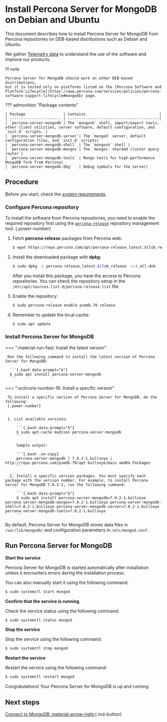 # Install Percona Server for MongoDB on Debian and Ubuntu

This document describes how to install Percona Server for MongoDB from Percona repositories on DEB-based distributions such as Debian and Ubuntu. 

We gather [Telemetry data](../telemetry.md) to understand the use of the software and improve our products.

!!! note

    Percona Server for MongoDB should work on other DEB-based distributions,
    but it is tested only on platforms listed on the [Percona Software and Platform Lifecycle](https://www.percona.com/services/policies/percona-software-support-lifecycle#mongodb) page.

??? admonition "Package contents"

    | Package                 | Contains                                 |
    | ----------------------- | -----------------------------------------|
    | `percona-server-mongodb`| The `mongosh` shell, import/export tools, other client utilities, server software, default configuration, and `init.d` scripts. |
    | `percona-server-mongodb-server`| The `mongod` server, default configuration files, and `init.d` scripts|
    | `percona-server-mongodb-shell` | The `mongosh` shell |
    | `percona-server-mongodb-mongos`| The `mongos` sharded cluster query router |
    | `percona-server-mongodb-tools` | Mongo tools for high-performance MongoDB fork from Percona|
    | `percona-server-mongodb-dbg`   | Debug symbols for the server|

## Procedure

Before you start, check the [system requirements](system-requirements.md).

### Configure Percona repository

To install the software from Percona repositories, you need to enable the required repository first using the [`percona-release`](https://docs.percona.com/percona-software-repositories/index.html) repository management tool.
{.power-number}

1. Fetch **percona-release** packages from Percona web:
    
    ```{.bash data-prompt="$"}
    $ wget https://repo.percona.com/apt/percona-release_latest.$(lsb_release -sc)_all.deb
    ```

2. Install the downloaded package with **dpkg**:

    ```{.bash data-prompt="$"}
    $ sudo dpkg -i percona-release_latest.$(lsb_release -sc)_all.deb
    ```

    After you install this package, you have the access to Percona repositories. You
    can check the repository setup in the `/etc/apt/sources.list.d/percona-release.list` file.


3. Enable the repository:

    ```{.bash data-prompt="$"}
    $ sudo percona-release enable psmdb-70 release
    ```

4. Remember to update the local cache:

    ```{.bash data-prompt="$"}
    $ sudo apt update
    ```

### Install Percona Server for MongoDB

=== ":material-run-fast: Install the latest version"

     Run the following command to install the latest version of Percona Server for MongoDB:

      ```{.bash data-prompt="$"}
      $ sudo apt install percona-server-mongodb
      ```

=== ":octicons-number-16: Install a specific version"

     To install a specific version of Percona Server for MongoDB, do the following:
     {.power-number}


     1. List available versions:

         ```{.bash data-prompt="$"}
         $ sudo apt-cache madison percona-server-mongodb
         ```

         Sample output:

         ```{.bash .no-copy}
         percona-server-mongodb | 7.0.2-1.bullseye | http://repo.percona.com/psmdb-70/apt bullseye/main amd64 Packages
         ```

      2. Install a specific version packages. You must specify each package with the version number. For example, to install Percona Server for MongoDB 7.0.2-1, run the following command:

         ```{.bash data-prompt="$"}
         $ sudo apt install percona-server-mongodb=7.0.2-1.bullseye percona-server-mongodb-mongos=7.0.2-1.bullseye percona-server-mongodb-shell=7.0.2-1.bullseye percona-server-mongodb-server=7.0.2-1.bullseye percona-server-mongodb-tools=7.0.2-1.bullseye
         ```

By default, Percona Server for MongoDB stores data files in `/var/lib/mongodb/`
and configuration parameters in `/etc/mongod.conf`.

## Run Percona Server for MongoDB

**Start the service**

Percona Server for MongoDB is started automatically after installation unless it encounters errors during the installation process.

You can also manually start it using the following command:

```{.bash data-prompt="$"}
$ sudo systemctl start mongod
```

**Confirm that the service is running**

Check the service status using the following command:

```{.bash data-prompt="$"}
$ sudo systemctl status mongod
```

**Stop the service**

Stop the service using the following command:

```{.bash data-prompt="$"}
$ sudo systemctl stop mongod
```

**Restart the service**

Restart the service using the following command:

```{.bash data-prompt="$"}
$ sudo systemctl restart mongod
```

Congratulations! Your Percona Server for MongoDB is up and running. 

## Next steps

[Connect to MongoDB :material-arrow-right:](../connect.md){.md-button}
